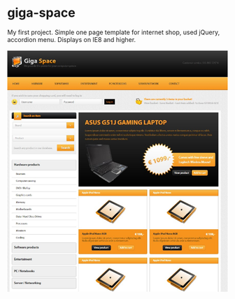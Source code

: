 # giga-space
My first project. Simple one page template for internet shop, used jQuery, accordion menu. Displays on IE8 and higher. 

![Alt text](/images/screenshot.jpg?raw=true)
